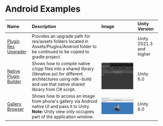 # Android Examples

| **Name**    | **Description** | **Image** | **Unity Version** |
| :--- | :--- | :--- | :--- |
| [Plugin Res Upgrader](/Docs/PluginResUpgrader.md) | Provides an upgrade path for res/assets folders located in Assets/Plugins/Android folder to be continued to be copied to gradle project. | | Unity 2021.3 and higher |
| [Native Plugin Builder](/Docs/NativePluginBuilder.md) | Shows how to compile native c/cpp files into a shared library (libnative.so) for different architectures using ndk-build and use that native shared library from C# script. | ![](Docs/Images/native_plugin_builder.png) | Unity 6.0 |
| [Gallery Browser](/Docs/GalleryBrowser.md) | Shows how to access an image from phone's gallery via Android native UI and pass it to Unity.<br>**Note:** Unity view only occupies part of the application window. |  ![](Docs/Images/gallery_browser_index.png) | Unity 6.0 |
